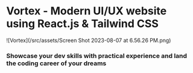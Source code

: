 # Vortex - Modern UI/UX website using React.js & Tailwind CSS

![Vortex](/src/assets/Screen Shot 2023-08-07 at 6.56.26 PM.png)


### Showcase your dev skills with practical experience and land the coding career of your dreams
